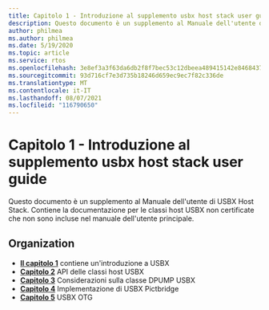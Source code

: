 ```yaml
---
title: Capitolo 1 - Introduzione al supplemento usbx host stack user guide
description: Questo documento è un supplemento al Manuale dell'utente di USBX Host Stack. Contiene la documentazione per le classi host USBX non certificate che non sono incluse nel manuale dell'utente principale.
author: philmea
ms.author: philmea
ms.date: 5/19/2020
ms.topic: article
ms.service: rtos
ms.openlocfilehash: 3e8ef3a3f63da6db2f8f7bec53c12dbeea489415142e8468437f7554ef700669
ms.sourcegitcommit: 93d716cf7e3d735b18246d659ec9ec7f82c336de
ms.translationtype: MT
ms.contentlocale: it-IT
ms.lasthandoff: 08/07/2021
ms.locfileid: "116790650"
---
```

# <a name="chapter-1---introduction-to-the-usbx-host-stack-user-guide-supplement"></a>Capitolo 1 - Introduzione al supplemento usbx host stack user guide

Questo documento è un supplemento al Manuale dell'utente di USBX Host Stack. Contiene la documentazione per le classi host USBX non certificate che non sono incluse nel manuale dell'utente principale.

## <a name="organization"></a>Organization

- [**Il capitolo 1**](usbx-host-stack-supplemental-1.md) contiene un'introduzione a USBX
- [**Capitolo 2**](usbx-host-stack-supplemental-2.md) API delle classi host USBX
- [**Capitolo 3**](usbx-host-stack-supplemental-3.md) Considerazioni sulla classe DPUMP USBX
- [**Capitolo 4**](usbx-host-stack-supplemental-4.md) Implementazione di USBX Pictbridge
- [**Capitolo 5**](usbx-host-stack-supplemental-5.md) USBX OTG
